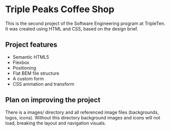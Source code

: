 # Triple Peaks Coffee Shop

This is the second project of the Software Engineering program at TripleTen. It was created using HTML and CSS, based on the design brief.

## Project features

- Semantic HTML5
- Flexbox
- Positioning
- Flat BEM file structure
- A custom form
- CSS animation and transform

## Plan on improving the project

There is a images/ directory and all referenced image files (backgrounds, logos, icons). Without this directory background images and icons will not load, breaking the layout and navigation visuals.
